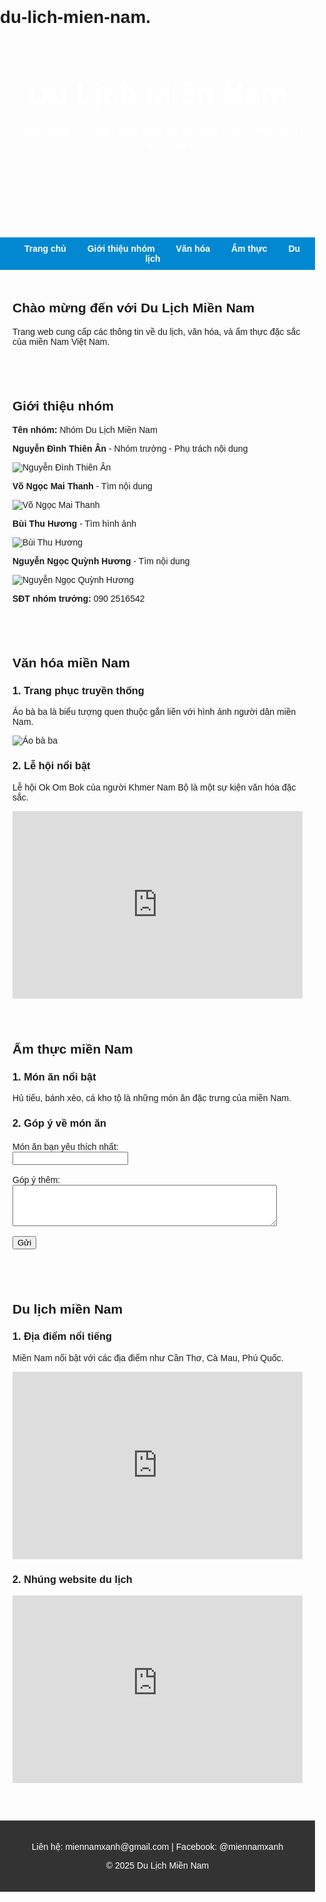 # du-lich-mien-nam.
<!DOCTYPE html>
<html lang="vi">
<head>
  <meta charset="UTF-8">
  <meta name="viewport" content="width=device-width, initial-scale=1">
  <title>Du Lịch Miền Nam</title>
  <style>
    body { font-family: Arial, sans-serif; margin: 0; padding: 0; }
    header { background: url('https://upload.wikimedia.org/wikipedia/commons/thumb/8/86/Mekong_River_Delta%2C_Vietnam.jpg/1280px-Mekong_River_Delta%2C_Vietnam.jpg') center/cover no-repeat; color: white; text-align: center; padding: 60px 20px; }
    header h1 { font-size: 48px; margin: 0; }
    header p { font-size: 20px; }
    nav { background: #0288d1; padding: 10px; text-align: center; }
    nav a { color: white; text-decoration: none; margin: 0 15px; font-weight: bold; }
    nav a:hover { text-decoration: underline; }
    section { padding: 20px; }
    footer { background: #333; color: white; text-align: center; padding: 20px; margin-top: 40px; }
    .member { margin-bottom: 10px; }
    img { max-width: 100%; height: auto; }
    iframe { width: 100%; height: 300px; border: none; }
    form { margin-top: 20px; }
  </style>
</head>
<body>

<header>
  <h1>Du Lịch Miền Nam</h1>
  <p>Khám phá vẻ đẹp, văn hóa và du lịch các vùng miền Nam Việt Nam.</p>
</header>

<nav>
  <a href="#home">Trang chủ</a>
  <a href="#group">Giới thiệu nhóm</a>
  <a href="#culture">Văn hóa</a>
  <a href="#food">Ẩm thực</a>
  <a href="#travel">Du lịch</a>
</nav>

<section id="home">
  <h2>Chào mừng đến với Du Lịch Miền Nam</h2>
  <p>Trang web cung cấp các thông tin về du lịch, văn hóa, và ẩm thực đặc sắc của miền Nam Việt Nam.</p>
</section>

<section id="group">
  <h2>Giới thiệu nhóm</h2>
  <p><strong>Tên nhóm:</strong> Nhóm Du Lịch Miền Nam</p>
  <div class="member">
    <p><strong>Nguyễn Đình Thiên Ân</strong> - Nhóm trưởng - Phụ trách nội dung</p>
    <img src="https://via.placeholder.com/150" alt="Nguyễn Đình Thiên Ân">
  </div>
  <div class="member">
    <p><strong>Võ Ngọc Mai Thanh</strong> - Tìm nội dung</p>
    <img src="https://via.placeholder.com/150" alt="Võ Ngọc Mai Thanh">
  </div>
  <div class="member">
    <p><strong>Bùi Thu Hương</strong> - Tìm hình ảnh</p>
    <img src="https://via.placeholder.com/150" alt="Bùi Thu Hương">
  </div>
  <div class="member">
    <p><strong>Nguyễn Ngọc Quỳnh Hương</strong> - Tìm nội dung</p>
    <img src="https://via.placeholder.com/150" alt="Nguyễn Ngọc Quỳnh Hương">
  </div>
  <p><strong>SĐT nhóm trưởng:</strong> 090 2516542</p>
</section>

<section id="culture">
  <h2>Văn hóa miền Nam</h2>
  <h3>1. Trang phục truyền thống</h3>
  <p>Áo bà ba là biểu tượng quen thuộc gắn liền với hình ảnh người dân miền Nam.</p>
  <img src="https://cdn.tuoitre.vn/thumb_w/730/471584752817336320/2023/5/11/ao-ba-ba-16837799031851928268159.jpeg" alt="Áo bà ba">

  <h3>2. Lễ hội nổi bật</h3>
  <p>Lễ hội Ok Om Bok của người Khmer Nam Bộ là một sự kiện văn hóa đặc sắc.</p>
  <iframe src="https://www.youtube.com/embed/vQhk0rOqygY" allowfullscreen></iframe>
</section>

<section id="food">
  <h2>Ẩm thực miền Nam</h2>
  <h3>1. Món ăn nổi bật</h3>
  <p>Hủ tiếu, bánh xèo, cá kho tộ là những món ăn đặc trưng của miền Nam.</p>
  <div id="chart_div"></div>

  <h3>2. Góp ý về món ăn</h3>
  <form>
    <label>Món ăn bạn yêu thích nhất:</label><br>
    <input type="text" name="favorite"><br><br>
    <label>Góp ý thêm:</label><br>
    <textarea name="feedback" rows="4" cols="50"></textarea><br><br>
    <input type="submit" value="Gửi">
  </form>
</section>

<section id="travel">
  <h2>Du lịch miền Nam</h2>
  <h3>1. Địa điểm nổi tiếng</h3>
  <p>Miền Nam nổi bật với các địa điểm như Cần Thơ, Cà Mau, Phú Quốc.</p>
  <iframe src="https://www.google.com/maps/embed?pb=!1m18!1m12!1m3!1d62770.79907410887!2d105.7445989608704!3d10.045161331690095!2m3!1f0!2f0!3f0!3m2!1i1024!2i768!4f13.1!3m3!1m2!1s0x31a089c6a21bdc3b%3A0x3464291fd3d0a6c0!2zQ8O0bmfDoCBUaMO6LCBD4bunIFRoxrDGoW5nLCBD4bunIFbhuq10!5e0!3m2!1svi!2s!4v1617094299927!5m2!1svi!2s"></iframe>

  <h3>2. Nhúng website du lịch</h3>
  <iframe src="https://vietnamtourism.gov.vn/" height="400"></iframe>
</section>

<footer>
  <p>Liên hệ: miennamxanh@gmail.com | Facebook: @miennamxanh</p>
  <p>&copy; 2025 Du Lịch Miền Nam</p>
</footer>

<script type="text/javascript" src="https://www.gstatic.com/charts/loader.js"></script>
<script>
  google.charts.load('current', {'packages':['corechart']});
  google.charts.setOnLoadCallback(drawChart);
  function drawChart() {
    var data = google.visualization.arrayToDataTable([
      ['Món ăn', 'Phổ biến (%)'],
      ['Hủ tiếu', 40],
      ['Bánh xèo', 30],
      ['Cá kho tộ', 20],
      ['Khác', 10]
    ]);
    var options = { title: 'Món ăn miền Nam phổ biến' };
    var chart = new google.visualization.PieChart(document.getElementById('chart_div'));
    chart.draw(data, options);
  }
</script>

</body>
</html>

